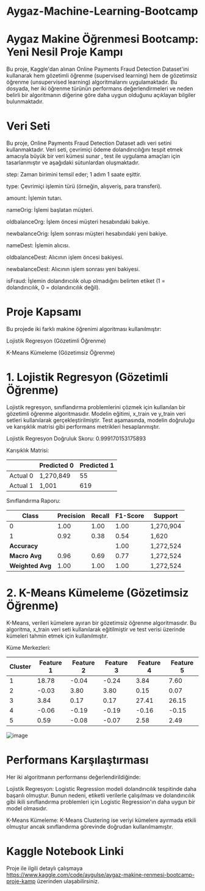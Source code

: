 # Aygaz-Machine-Learning-Bootcamp

# Aygaz Makine Öğrenmesi Bootcamp: Yeni Nesil Proje Kampı 
Bu proje, Kaggle'dan alınan Online Payments Fraud Detection Dataset'ini kullanarak hem gözetimli öğrenme (supervised learning) hem de gözetimsiz öğrenme (unsupervised learning) algoritmalarını uygulamaktadır. Bu dosyada, her iki öğrenme türünün performans değerlendirmeleri ve neden belirli bir algoritmanın diğerine göre daha uygun olduğunu açıklayan bilgiler bulunmaktadır.

# Veri Seti

 Bu proje, Online Payments Fraud Detection Dataset adlı veri setini kullanmaktadır. Veri seti, çevrimiçi ödeme dolandırıcılığını tespit etmek amacıyla büyük bir veri kümesi sunar , test ile uygulama amaçları için tasarlanmıştır ve aşağıdaki sütunlardan oluşmaktadır.

step: Zaman birimini temsil eder; 1 adım 1 saate eşittir.

type: Çevrimiçi işlemin türü (örneğin, alışveriş, para transferi).

amount: İşlemin tutarı.

nameOrig: İşlemi başlatan müşteri.

oldbalanceOrg: İşlem öncesi müşteri hesabındaki bakiye.

newbalanceOrig: İşlem sonrası müşteri hesabındaki yeni bakiye.

nameDest: İşlemin alıcısı.

oldbalanceDest: Alıcının işlem öncesi bakiyesi.

newbalanceDest: Alıcının işlem sonrası yeni bakiyesi.

isFraud: İşlemin dolandırıcılık olup olmadığını belirten etiket (1 = dolandırıcılık, 0 = dolandırıcılık değil).


# Proje Kapsamı

Bu projede iki farklı makine öğrenimi algoritması kullanılmıştır:

Lojistik Regresyon (Gözetimli Öğrenme)

K-Means Kümeleme (Gözetimsiz Öğrenme)

# 1. Lojistik Regresyon (Gözetimli Öğrenme)
Lojistik regresyon, sınıflandırma problemlerini çözmek için kullanılan bir gözetimli öğrenme algoritmasıdır. Modelin eğitimi, x_train ve y_train veri setleri kullanılarak gerçekleştirilmiştir. Test aşamasında, modelin doğruluğu ve karışıklık matrisi gibi performans metrikleri hesaplanmıştır.

Lojistik Regresyon Doğruluk Skoru: 0.999170153175893

Karışıklık Matrisi: 

|          | Predicted 0 | Predicted 1 |
|----------|-------------|-------------|
| Actual 0 | 1,270,849   | 55          |
| Actual 1 | 1,001       | 619         |

 
Sınıflandırma Raporu:

| Class        | Precision | Recall | F1-Score | Support   |
|--------------|-----------|--------|----------|-----------|
| 0            | 1.00      | 1.00   | 1.00     | 1,270,904 |
| 1            | 0.92      | 0.38   | 0.54     | 1,620     |
| **Accuracy** |           |        | 1.00     | 1,272,524 |
| **Macro Avg**| 0.96      | 0.69   | 0.77     | 1,272,524 |
| **Weighted Avg** | 1.00  | 1.00   | 1.00     | 1,272,524 |


# 2. K-Means Kümeleme (Gözetimsiz Öğrenme)

K-Means, verileri kümelere ayıran bir gözetimsiz öğrenme algoritmasıdır. Bu algoritma, x_train veri seti kullanılarak eğitilmiştir ve test verisi üzerinde kümeleri tahmin etmek için kullanılmıştır.

Küme Merkezleri: 

| Cluster | Feature 1 | Feature 2 | Feature 3 | Feature 4 | Feature 5 |
|---------|-----------|-----------|-----------|-----------|-----------|
| 1       | 18.78     | -0.04     | -0.24     | 3.84      | 7.60      |
| 2       | -0.03     | 3.80      | 3.80      | 0.15      | 0.07      |
| 3       | 3.84      | 0.17      | 0.17      | 27.41     | 26.15     |
| 4       | -0.06     | -0.19     | -0.19     | -0.16     | -0.15     |
| 5       | 0.59      | -0.08     | -0.07     | 2.58      | 2.49      |




![image](https://github.com/user-attachments/assets/a949d65a-ee37-4e4c-8e88-ed93d9a871aa)




# Performans Karşılaştırması

Her iki algoritmanın performansı değerlendirildiğinde:

Lojistik Regresyon:  Logistic Regression modeli dolandırıcılık tespitinde daha başarılı olmuştur. Bunun nedeni, etiketli verilerle çalışılması ve dolandırıcılık gibi ikili sınıflandırma problemleri için Logistic Regression'ın daha uygun bir model olmasıdır.

K-Means Kümeleme: K-Means Clustering ise veriyi kümelere ayırmada etkili olmuştur ancak sınıflandırma görevinde doğrudan kullanılmamıştır.


# Kaggle Notebook Linki
Proje ile ilgili detaylı çalışmaya https://www.kaggle.com/code/aygulse/aygaz-makine-renmesi-bootcamp-proje-kamp  üzerinden ulaşabilirsiniz.
